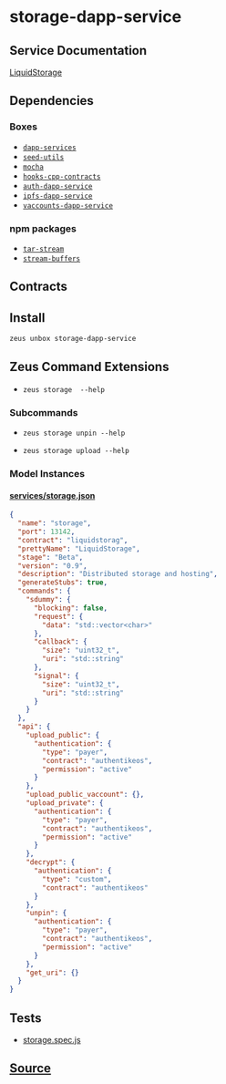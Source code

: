 
storage-dapp-service
====================






## Service Documentation
[LiquidStorage](../../services/storage-service.md)
## Dependencies
### Boxes
* [`dapp-services`](dapp-services.md)
* [`seed-utils`](seed-utils.md)
* [`mocha`](mocha.md)
* [`hooks-cpp-contracts`](hooks-cpp-contracts.md)
* [`auth-dapp-service`](auth-dapp-service.md)
* [`ipfs-dapp-service`](ipfs-dapp-service.md)
* [`vaccounts-dapp-service`](vaccounts-dapp-service.md)
### npm packages
* [`tar-stream`](http://npmjs.com/package/tar-stream)
* [`stream-buffers`](http://npmjs.com/package/stream-buffers)

## Contracts

## Install
```bash
zeus unbox storage-dapp-service
```



## Zeus Command Extensions
* ```zeus storage  --help```
### Subcommands
* ```zeus storage unpin --help```

* ```zeus storage upload --help```




### Model Instances
#### [services/storage.json](https://github.com/liquidapps-io/zeus-sdk/tree/master/boxes/groups/services/storage-dapp-service/models/dapp-services/storage.json)
```json
{
  "name": "storage",
  "port": 13142,
  "contract": "liquidstorag",
  "prettyName": "LiquidStorage",
  "stage": "Beta",
  "version": "0.9",
  "description": "Distributed storage and hosting",
  "generateStubs": true,
  "commands": {
    "sdummy": {
      "blocking": false,
      "request": {
        "data": "std::vector<char>"
      },
      "callback": {
        "size": "uint32_t",
        "uri": "std::string"
      },
      "signal": {
        "size": "uint32_t",
        "uri": "std::string"
      }
    }
  },
  "api": {
    "upload_public": {
      "authentication": {
        "type": "payer",
        "contract": "authentikeos",
        "permission": "active"
      }
    },
    "upload_public_vaccount": {},
    "upload_private": {
      "authentication": {
        "type": "payer",
        "contract": "authentikeos",
        "permission": "active"
      }
    },
    "decrypt": {
      "authentication": {
        "type": "custom",
        "contract": "authentikeos"
      }
    },
    "unpin": {
      "authentication": {
        "type": "payer",
        "contract": "authentikeos",
        "permission": "active"
      }
    },
    "get_uri": {}
  }
}
```
## Tests 
* [storage.spec.js](https://github.com/liquidapps-io/zeus-sdk/tree/master/boxes/groups/services/storage-dapp-service/test/storage.spec.js)
## [Source](https://github.com/liquidapps-io/zeus-sdk/tree/master/boxes/groups/services/storage-dapp-service)